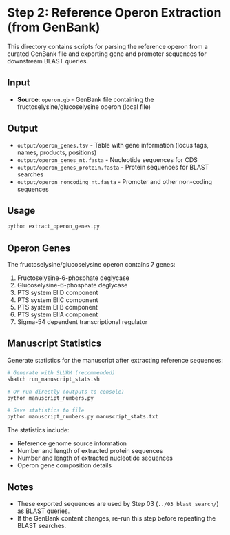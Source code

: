 # Step 2: Reference Operon Extraction (from GenBank)

This directory contains scripts for parsing the reference operon from a curated GenBank file and exporting gene and promoter sequences for downstream BLAST queries.

## Input
- **Source**: `operon.gb` - GenBank file containing the fructoselysine/glucoselysine operon (local file)

## Output
- `output/operon_genes.tsv` - Table with gene information (locus tags, names, products, positions)
- `output/operon_genes_nt.fasta` - Nucleotide sequences for CDS
- `output/operon_genes_protein.fasta` - Protein sequences for BLAST searches
- `output/operon_noncoding_nt.fasta` - Promoter and other non-coding sequences

## Usage
```bash
python extract_operon_genes.py
```

## Operon Genes
The fructoselysine/glucoselysine operon contains 7 genes:
1. Fructoselysine-6-phosphate deglycase
2. Glucoselysine-6-phosphate deglycase  
3. PTS system EIID component
4. PTS system EIIC component
5. PTS system EIIB component
6. PTS system EIIA component
7. Sigma-54 dependent transcriptional regulator

## Manuscript Statistics
Generate statistics for the manuscript after extracting reference sequences:
```bash
# Generate with SLURM (recommended)
sbatch run_manuscript_stats.sh

# Or run directly (outputs to console)
python manuscript_numbers.py

# Save statistics to file
python manuscript_numbers.py manuscript_stats.txt
```

The statistics include:
- Reference genome source information
- Number and length of extracted protein sequences
- Number and length of extracted nucleotide sequences
- Operon gene composition details

## Notes
- These exported sequences are used by Step 03 (`../03_blast_search/`) as BLAST queries.
- If the GenBank content changes, re-run this step before repeating the BLAST searches.